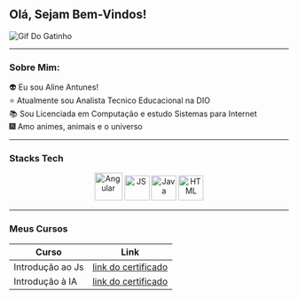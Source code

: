 ## Olá, Sejam Bem-Vindos!

![Gif Do Gatinho](https://i.pinimg.com/originals/cd/f3/0b/cdf30b78e8754b1499f2de9d5a63a8fb.gif)

-------
### Sobre Mim:

👽 Eu sou Aline Antunes! <br>
⭐ Atualmente sou Analista Tecnico Educacional na DIO <br>
📚 Sou Licenciada em Computação e estudo Sistemas para Internet<br>
🎆 Amo animes, animais e o universo

----
### Stacks Tech 

<div align="center">
<img height="50" width="50" alt="Angular" src="https://cdn.jsdelivr.net/gh/devicons/devicon@latest/icons/angular/angular-original.svg"/>
<img height="45" width="45" width="50" alt="JS" src="https://cdn.jsdelivr.net/gh/devicons/devicon@latest/icons/javascript/javascript-original.svg"/> 
<img height="45" width="45" alt="Java"src="https://cdn.jsdelivr.net/gh/devicons/devicon@latest/icons/java/java-original-wordmark.svg"/>
<img height="45" width="45" alt="HTML" src="https://cdn.jsdelivr.net/gh/devicons/devicon@latest/icons/html5/html5-original.svg"/>         

</div>

----------
### Meus Cursos 

| Curso | Link |
| ----- | -----|
|Introdução ao Js | [link do certificado](https://hermes.digitalinnovation.one/certificates/7E1AC420.pdf?_gl=1*do3ppl*_ga*NTA3NDkyNTg0LjE2OTk1NTg0MDg.*_ga_7GXMH3CQ72*MTcwNzIzNTg5NC4yOS4xLjE3MDcyMzU5NjMuNTIuMC4w)|
|Introdução à IA | [link do certificado](https://hermes.digitalinnovation.one/certificates/6BF0A9DB.pdf?_gl=1*10hu6t7*_ga*NTA3NDkyNTg0LjE2OTk1NTg0MDg.*_ga_7GXMH3CQ72*MTcwNzIzNTg5NC4yOS4xLjE3MDcyMzYwMjkuNjAuMC4w)|




<!--
**allineantunnes/allineantunnes** is a ✨ _special_ ✨ repository because its `README.md` (this file) appears on your GitHub profile.

Here are some ideas to get you started:

- 🔭 I’m currently working on ...
- 🌱 I’m currently learning ...
- 👯 I’m looking to collaborate on ...
- 🤔 I’m looking for help with ...
- 💬 Ask me about ...
- 📫 How to reach me: ...
- 😄 Pronouns: ...
- ⚡ Fun fact: ...
-->

<!--

https://media1.tenor.com/m/bCfpwMjfAi0AAAAC/cat-typing.gif


-->